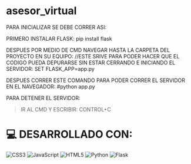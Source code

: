 # asesor_virtual
PARA INICIALIZAR SE DEBE CORRER ASI:

PRIMERO INSTALAR FLASK:
pip install flask

DESPUES POR MEDIO DE CMD NAVEGAR HASTA LA CARPETA DEL PROYECTO EN SU EQUIPO:
//ESTE SRIVE PARA PODER HACER QUE EL CODIGO PUEDA DEPURARSE SIN ESTAR CERRANDO E INICIANDO EL SERVIDOR:
SET FLASK_APP=app.py

DESPUES CORRER ESTE COMANDO PARA PODER CORRER EL SERVIDOR EN EL NAVEGADOR:
#python app.py

PARA DETENER EL SERVIDOR:
>IR AL CMD Y ESCRIBIR: CONTROL+C


# 💻 DESARROLLADO CON:
![CSS3](https://img.shields.io/badge/css3-%231572B6.svg?style=for-the-badge&logo=css3&logoColor=white) ![JavaScript](https://img.shields.io/badge/javascript-%23323330.svg?style=for-the-badge&logo=javascript&logoColor=%23F7DF1E) ![HTML5](https://img.shields.io/badge/html5-%23E34F26.svg?style=for-the-badge&logo=html5&logoColor=white) ![Python](https://img.shields.io/badge/python-3670A0?style=for-the-badge&logo=python&logoColor=ffdd54) ![Flask](https://img.shields.io/badge/flask-%23000.svg?style=for-the-badge&logo=flask&logoColor=white)

